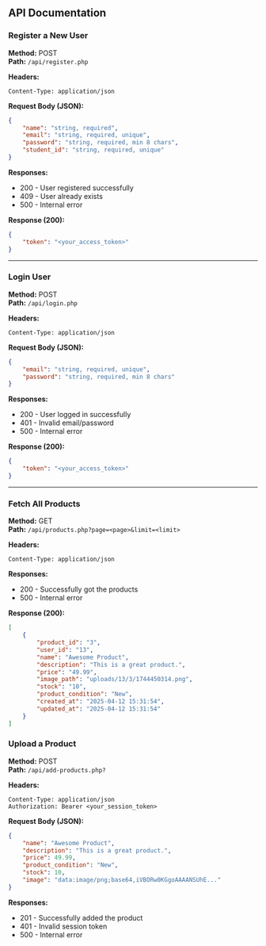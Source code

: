 ## API Documentation

### Register a New User

**Method:** POST  
**Path:** `/api/register.php`  

**Headers:**
```
Content-Type: application/json
```

**Request Body (JSON):**
```json
{
    "name": "string, required",
    "email": "string, required, unique",
    "password": "string, required, min 8 chars",
    "student_id": "string, required, unique"
}
```

**Responses:**
- 200 - User registered successfully
- 409 - User already exists
- 500 - Internal error

**Response (200):**
```json
{
    "token": "<your_access_token>"
}
```

---

### Login User

**Method:** POST  
**Path:** `/api/login.php`  

**Headers:**
```
Content-Type: application/json
```

**Request Body (JSON):**
```json
{
    "email": "string, required, unique",
    "password": "string, required, min 8 chars"
}
```

**Responses:**
- 200 - User logged in successfully
- 401 - Invalid email/password
- 500 - Internal error

**Response (200):**
```json
{
    "token": "<your_access_token>"
}
```

---

### Fetch All Products

**Method:** GET  
**Path:** `/api/products.php?page=<page>&limit=<limit>`  

**Headers:**
```
Content-Type: application/json
```

**Responses:**
- 200 - Successfully got the products
- 500 - Internal error

**Response (200):**
```json
[
    {
        "product_id": "3",
        "user_id": "13",
        "name": "Awesome Product",
        "description": "This is a great product.",
        "price": "49.99",
        "image_path": "uploads/13/3/1744450314.png",
        "stock": "10",
        "product_condition": "New",
        "created_at": "2025-04-12 15:31:54",
        "updated_at": "2025-04-12 15:31:54"
    }
]
```

### Upload a Product

**Method:** POST  
**Path:** `/api/add-products.php?`  

**Headers:**
```
Content-Type: application/json
Authorization: Bearer <your_session_token>
```

**Request Body (JSON):**
```json
{
    "name": "Awesome Product",
    "description": "This is a great product.",
    "price": 49.99,
    "product_condition": "New",
    "stock": 10,
    "image": "data:image/png;base64,iVBORw0KGgoAAAANSUhE..."
}
```

**Responses:**
- 201 - Successfully added the product
- 401 - Invalid session token
- 500 - Internal error

